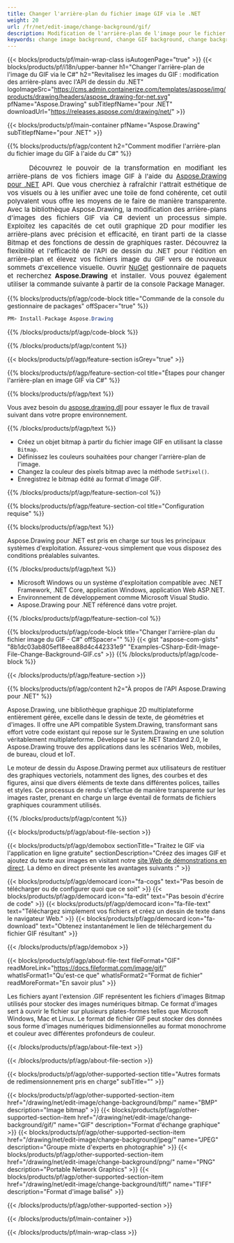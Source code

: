 ```yaml
---
title: Changer l'arrière-plan du fichier image GIF via le .NET
weight: 20
url: /fr/net/edit-image/change-background/gif/
description: Modification de l'arrière-plan de l'image pour le fichier GIF via .NET.
keywords: change image background, change GIF background, change background via C#, 2D graphics, drawing API, edit background in C#, Drawing pour .NET, save bitmap, save GIF image, cross-platform 2D graphic library, Bitmap class, raster graphics drawing, rendering raster images, GIF image file
---
```


{{< blocks/products/pf/main-wrap-class isAutogenPage="true" >}}
{{< blocks/products/pf/i18n/upper-banner h1="Changer l'arrière-plan de l'image du GIF via le C#" h2="Revitalisez les images du GIF : modification des arrière-plans avec l'API de dessin du .NET" logoImageSrc="https://cms.admin.containerize.com/templates/aspose/img/products/drawing/headers/aspose_drawing-for-net.svg" pfName="Aspose.Drawing" subTitlepfName="pour .NET" downloadUrl="https://releases.aspose.com/drawing/net/" >}}

{{< blocks/products/pf/main-container pfName="Aspose.Drawing" subTitlepfName="pour .NET" >}}


{{% blocks/products/pf/agp/content h2="Comment modifier l'arrière-plan du fichier image du GIF à l'aide du C#" %}}

<p align="justify" style="text-indent:50px;font-size:15px;">
Découvrez le pouvoir de la transformation en modifiant les arrière-plans de vos fichiers image GIF à l'aide du <a href="https://products.aspose.com/drawing/net">Aspose.Drawing pour .NET</a> API. Que vous cherchiez à rafraîchir l'attrait esthétique de vos visuels ou à les unifier avec une toile de fond cohérente, cet outil polyvalent vous offre les moyens de le faire de manière transparente. Avec la bibliothèque Aspose.Drawing, la modification des arrière-plans d'images des fichiers GIF via C# devient un processus simple. Exploitez les capacités de cet outil graphique 2D pour modifier les arrière-plans avec précision et efficacité, en tirant parti de la classe Bitmap et des fonctions de dessin de graphiques raster. Découvrez la flexibilité et l'efficacité de l'API de dessin du .NET pour l'édition en arrière-plan et élevez vos fichiers image du GIF vers de nouveaux sommets d'excellence visuelle. Ouvrir <a href="https://www.nuget.org/packages/aspose.drawing">NuGet</a> gestionnaire de paquets et recherchez <b>Aspose.Drawing</b> et installer. Vous pouvez également utiliser la commande suivante à partir de la console Package Manager.</p>

{{% blocks/products/pf/agp/code-block title="Commande de la console du gestionnaire de packages" offSpacer="true" %}}
```cs
PM> Install-Package Aspose.Drawing
```
{{% /blocks/products/pf/agp/code-block %}}

{{% /blocks/products/pf/agp/content %}}


{{< blocks/products/pf/agp/feature-section isGrey="true" >}}

{{% blocks/products/pf/agp/feature-section-col title="Étapes pour changer l'arrière-plan en image GIF via C#" %}}

{{% blocks/products/pf/agp/text %}}

Vous avez besoin du [aspose.drawing.dll](https://downloads.aspose.com/drawing/net) pour essayer le flux de travail suivant dans votre propre environnement.

{{% /blocks/products/pf/agp/text %}}

+ Créez un objet bitmap à partir du fichier image GIF en utilisant la classe `Bitmap`.
+ Définissez les couleurs souhaitées pour changer l'arrière-plan de l'image.
+ Changez la couleur des pixels bitmap avec la méthode `SetPixel()`.
+ Enregistrez le bitmap édité au format d'image GIF.

{{% /blocks/products/pf/agp/feature-section-col %}}

{{% blocks/products/pf/agp/feature-section-col title="Configuration requise" %}}

{{% blocks/products/pf/agp/text %}}

Aspose.Drawing pour .NET est pris en charge sur tous les principaux systèmes d'exploitation. Assurez-vous simplement que vous disposez des conditions préalables suivantes.

{{% /blocks/products/pf/agp/text %}}

- Microsoft Windows ou un système d'exploitation compatible avec .NET Framework, .NET Core, application Windows, application Web ASP.NET.
- Environnement de développement comme Microsoft Visual Studio.
- Aspose.Drawing pour .NET référencé dans votre projet.

{{% /blocks/products/pf/agp/feature-section-col %}}

{{% blocks/products/pf/agp/code-block title="Changer l'arrière-plan du fichier image du GIF - C#" offSpacer="" %}}
{{< gist "aspose-com-gists" "8b1dc03ab805ef18eea88d4c442331e9" "Examples-CSharp-Edit-Image-File-Change-Background-GIF.cs" >}}
{{% /blocks/products/pf/agp/code-block %}}

{{< /blocks/products/pf/agp/feature-section >}}


<!-- aboutfile Starts -->

{{% blocks/products/pf/agp/content h2="À propos de l'API Aspose.Drawing pour .NET" %}}

Aspose.Drawing, une bibliothèque graphique 2D multiplateforme entièrement gérée, excelle dans le dessin de texte, de géométries et d'images. Il offre une API compatible System.Drawing, transformant sans effort votre code existant qui repose sur le System.Drawing en une solution véritablement multiplateforme. Développé sur le .NET Standard 2.0, le Aspose.Drawing trouve des applications dans les scénarios Web, mobiles, de bureau, cloud et IoT.

Le moteur de dessin du Aspose.Drawing permet aux utilisateurs de restituer des graphiques vectoriels, notamment des lignes, des courbes et des figures, ainsi que divers éléments de texte dans différentes polices, tailles et styles. Ce processus de rendu s'effectue de manière transparente sur les images raster, prenant en charge un large éventail de formats de fichiers graphiques couramment utilisés.

{{% /blocks/products/pf/agp/content %}}


{{< blocks/products/pf/agp/about-file-section >}}

{{< blocks/products/pf/agp/demobox sectionTitle="Traitez le GIF via l'application en ligne gratuite" sectionDescription="Créez des images GIF et ajoutez du texte aux images en visitant notre [site Web de démonstrations en direct](https://products.aspose.app/drawing). La démo en direct présente les avantages suivants :" >}}

{{< blocks/products/pf/agp/democard icon="fa-cogs" text="Pas besoin de télécharger ou de configurer quoi que ce soit" >}}
{{< blocks/products/pf/agp/democard icon="fa-edit" text="Pas besoin d'écrire de code" >}}
{{< blocks/products/pf/agp/democard icon="fa-file-text" text="Téléchargez simplement vos fichiers et créez un dessin de texte dans le navigateur Web." >}}
{{< blocks/products/pf/agp/democard icon="fa-download" text="Obtenez instantanément le lien de téléchargement du fichier GIF résultant" >}}

{{< /blocks/products/pf/agp/demobox >}}

{{< blocks/products/pf/agp/about-file-text fileFormat="GIF" readMoreLink="https://docs.fileformat.com/image/gif/" whatIsFormat1="Qu'est-ce que" whatIsFormat2="Format de fichier" readMoreFormat="En savoir plus" >}}

Les fichiers ayant l'extension .GIF représentent les fichiers d'images Bitmap utilisés pour stocker des images numériques bitmap. Ce format d'images sert à ouvrir le fichier sur plusieurs plates-formes telles que Microsoft Windows, Mac et Linux. Le format de fichier GIF peut stocker des données sous forme d'images numériques bidimensionnelles au format monochrome et couleur avec différentes profondeurs de couleur.

{{< /blocks/products/pf/agp/about-file-text >}}

{{< /blocks/products/pf/agp/about-file-section >}}

<!-- aboutfile Ends -->


{{< blocks/products/pf/agp/other-supported-section title="Autres formats de redimensionnement pris en charge" subTitle="" >}}

{{< blocks/products/pf/agp/other-supported-section-item href="/drawing/net/edit-image/change-background/bmp/" name="BMP" description="Image bitmap" >}}
{{< blocks/products/pf/agp/other-supported-section-item href="/drawing/net/edit-image/change-background/gif/" name="GIF" description="Format d'échange graphique" >}}
{{< blocks/products/pf/agp/other-supported-section-item href="/drawing/net/edit-image/change-background/jpeg/" name="JPEG" description="Groupe mixte d'experts en photographie" >}}
{{< blocks/products/pf/agp/other-supported-section-item href="/drawing/net/edit-image/change-background/png/" name="PNG" description="Portable Network Graphics" >}}
{{< blocks/products/pf/agp/other-supported-section-item href="/drawing/net/edit-image/change-background/tiff/" name="TIFF" description="Format d'image balisé" >}}

{{< /blocks/products/pf/agp/other-supported-section >}}

{{< /blocks/products/pf/main-container >}}

{{< /blocks/products/pf/main-wrap-class >}}
